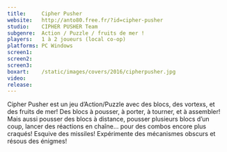 ```yaml
---
title:     Cipher Pusher
website:   http://anto80.free.fr/?id=cipher-pusher
studio:    CIPHER PUSHER Team
subgenre:  Action / Puzzle / fruits de mer !
players:   1 à 2 joueurs (local co-op)
platforms: PC Windows
screen1:
screen2:
screen3:
boxart:    /static/images/covers/2016/cipherpusher.jpg
video:
release:
---
```


Cipher Pusher est un jeu d’Action/Puzzle avec des blocs, des vortexs, et des fruits de mer!
Des blocs à pousser, à porter, à tourner, et à assembler! Mais aussi pousser des blocs à distance, pousser plusieurs blocs d’un coup, lancer des réactions en chaîne… pour des combos encore plus craqués!
Esquive des missiles! Expérimente des mécanismes obscurs et résous des énigmes!

